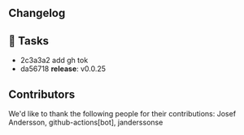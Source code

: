 ## Changelog

## 🧰 Tasks
- 2c3a3a2 add gh tok
- da56718 **release**: v0.0.25


## Contributors
We'd like to thank the following people for their contributions:
Josef Andersson, github-actions[bot], janderssonse